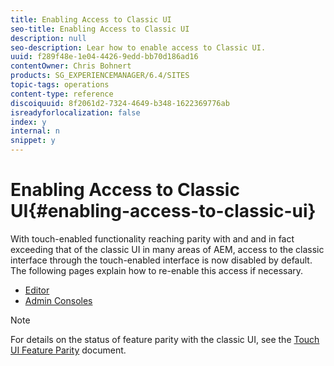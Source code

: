 ```yaml
---
title: Enabling Access to Classic UI
seo-title: Enabling Access to Classic UI
description: null
seo-description: Lear how to enable access to Classic UI.
uuid: f289f48e-1e04-4426-9edd-bb70d186ad16
contentOwner: Chris Bohnert
products: SG_EXPERIENCEMANAGER/6.4/SITES
topic-tags: operations
content-type: reference
discoiquuid: 8f2061d2-7324-4649-b348-1622369776ab
isreadyforlocalization: false
index: y
internal: n
snippet: y
---
```


# Enabling Access to Classic UI{#enabling-access-to-classic-ui}

With touch-enabled functionality reaching parity with and and in fact exceeding that of the classic UI in many areas of AEM, access to the classic interface through the touch-enabled interface is now disabled by default. The following pages explain how to re-enable this access if necessary.

* [Editor](../../../sites/administering/using/enable-classic-ui-editor.md)
* [Admin Consoles](../../../sites/administering/using/enable-classic-ui-admin.md)

>[!NOTE]
>
>For details on the status of feature parity with the classic UI, see the [Touch UI Feature Parity](../../../release-notes/touch-ui-features-status.md) document.

